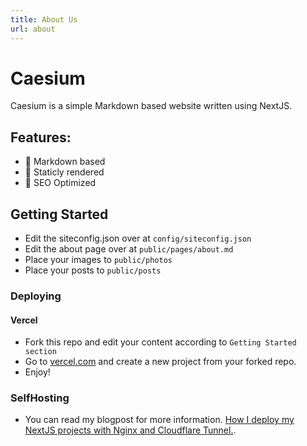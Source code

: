 ```yaml
---
title: About Us
url: about
---
```

# Caesium
Caesium is a simple Markdown based website written using NextJS.

## Features:
- 📝 Markdown based
- 💾 Staticly rendered
- 🔎 SEO Optimized

## Getting Started

- Edit the siteconfig.json over at ```config/siteconfig.json```
- Edit the about page over at ```public/pages/about.md```
- Place your images to ```public/photos```
- Place your posts to ```public/posts```

### Deploying

#### Vercel
- Fork this repo and edit your content according to ```Getting Started section```
- Go to [vercel.com](https://vercel.com) and create a new project from your forked repo.
- Enjoy!

### SelfHosting
- You can read my blogpost for more information. [How I deploy my NextJS projects with Nginx and Cloudflare Tunnel.](https://www.thebatuhansnetwork.xyz/blog/2023-09-05-how-i-deploy-my-nextjs).
